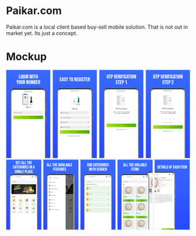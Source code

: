 # Paikar.com

Paikar.com is a local client based buy-sell mobile solution. That is not out in market yet. Its just a concept.

# Mockup
<img src="https://raw.githubusercontent.com/shakiz/paikar.com/master/assets/mockup_1.PNG">
<img src="https://raw.githubusercontent.com/shakiz/paikar.com/master/assets/mockup_2.PNG">